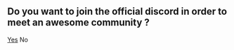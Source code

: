 ## Do you want to join the official discord in order to meet an awesome community ?

<div class="my_buttons">
    <a href="https://discord.com/invite/y5E5m8jbgb" class="button">Yes</a>
	<a onclick="window.location.href = 'page4';" class="button">No</a>
</div>